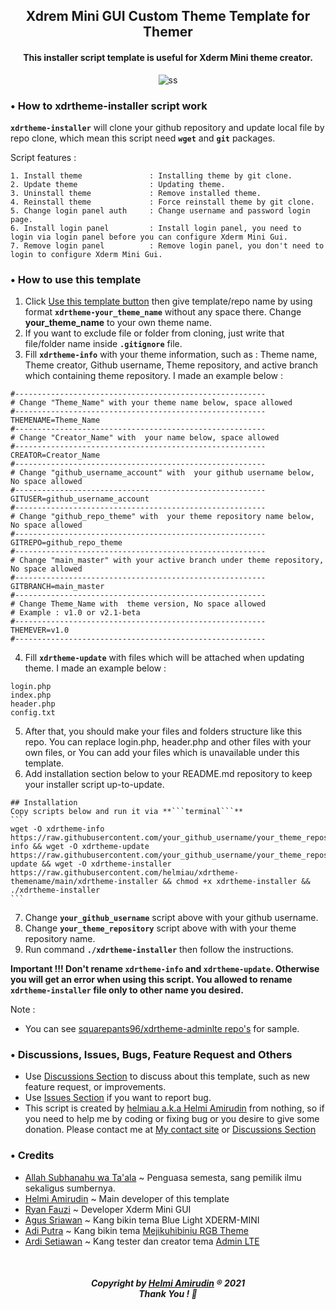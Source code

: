 
<h2 align="center">
Xdrem Mini GUI Custom Theme Template for Themer
</h2>

<h4 align="center">
This installer script template is useful for Xderm Mini theme creator.
</h4>

<p align="center">
<img src="https://user-images.githubusercontent.com/20932301/126515598-7665567b-72f0-4cb2-9949-6f6925001c7d.png" alt="ss" class="center">
</p>


### • How to xdrtheme-installer script work
**```xdrtheme-installer```** will clone your github repository and update local file by repo clone, which mean this script need **```wget```** and **```git```** packages.

Script features :
```
1. Install theme               : Installing theme by git clone.
2. Update theme                : Updating theme.
3. Uninstall theme             : Remove installed theme.
4. Reinstall theme             : Force reinstall theme by git clone.
5. Change login panel auth     : Change username and password login page.
6. Install login panel         : Install login panel, you need to login via login panel before you can configure Xderm Mini Gui.
7. Remove login panel          : Remove login panel, you don't need to login to configure Xderm Mini Gui.
```


### • How to use this template
1. Click [Use this template button](https://github.com/helmiau/xdrtheme-themename/generate) then give template/repo name by using format **```xdrtheme-your_theme_name```** without any space there. Change **your_theme_name** to your own theme name.
2. If you want to exclude file or folder from cloning, just write that file/folder name inside **```.gitignore```** file.
3. Fill **```xdrtheme-info```** with your theme information, such as : Theme name, Theme creator, Github username, Theme repository, and active branch which containing theme repository. I made an example below :

```
#--------------------------------------------------------
# Change "Theme_Name" with your theme name below, space allowed
#--------------------------------------------------------
THEMENAME=Theme_Name
#--------------------------------------------------------
# Change "Creator_Name" with  your name below, space allowed
#--------------------------------------------------------
CREATOR=Creator_Name
#--------------------------------------------------------
# Change "github_username_account" with  your github username below, No space allowed
#--------------------------------------------------------
GITUSER=github_username_account
#--------------------------------------------------------
# Change "github_repo_theme" with  your theme repository name below, No space allowed
#--------------------------------------------------------
GITREPO=github_repo_theme
#--------------------------------------------------------
# Change "main_master" with your active branch under theme repository, No space allowed
#--------------------------------------------------------
GITBRANCH=main_master
#--------------------------------------------------------
# Change Theme_Name with  theme version, No space allowed
# Example : v1.0 or v2.1-beta
#--------------------------------------------------------
THEMEVER=v1.0
#--------------------------------------------------------
```

4. Fill **```xdrtheme-update```** with files which will be attached when updating theme. I made an example below :

```
login.php
index.php
header.php
config.txt
```

5. After that, you should make your files and folders structure like this repo. You can replace login.php, header.php and other files with your own files, or You can add your files which is unavailable under this template.
6. Add installation section below to your README.md repository to keep your installer script up-to-update.

````
## Installation
Copy scripts below and run it via **```terminal```**
```
wget -O xdrtheme-info https://raw.githubusercontent.com/your_github_username/your_theme_repository/main/xdrtheme-info && wget -O xdrtheme-update https://raw.githubusercontent.com/your_github_username/your_theme_repository/main/xdrtheme-update && wget -O xdrtheme-installer https://raw.githubusercontent.com/helmiau/xdrtheme-themename/main/xdrtheme-installer && chmod +x xdrtheme-installer && ./xdrtheme-installer
```
````

7. Change **```your_github_username```** script above with your github username.
8. Change **```your_theme_repository```** script above with with your theme repository name.
9. Run command **```./xdrtheme-installer```** then follow the instructions.

**Important !!! Don't rename ```xdrtheme-info``` and ```xdrtheme-update```. Otherwise you will get an error when using this script. You allowed to rename ```xdrtheme-installer``` file only to other name you desired.** 

Note :
- You can see [squarepants96/xdrtheme-adminlte repo's](https://github.com/squarepants96/xdrtheme-adminlte) for sample.


### • Discussions, Issues, Bugs, Feature Request and Others
- Use [Discussions Section](https://github.com/helmiau/xdrtheme-themename/discussions) to discuss about this template, such as new feature request, or improvements.
- Use [Issues Section](https://github.com/helmiau/xdrtheme-themename/issues) if you want to report bug.
- This script is created by [helmiau a.k.a Helmi Amirudin](https://github.com/helmiau) from nothing, so if you need to help me by coding or fixing bug or you desire to give some donation. Please contact me at [My contact site](https://me.helmiau.my.id) or [Discussions Section](https://github.com/helmiau/xdrtheme-themename/discussions)


### • Credits
- [Allah Subhanahu wa Ta'ala](https://id.wikipedia.org/wiki/Allah) ~ Penguasa semesta, sang pemilik ilmu sekaligus sumbernya.
- [Helmi Amirudin](https://github.com/helmiau) ~ Main developer of this template
- [Ryan Fauzi](https://github.com/ryanfauzi1) ~ Developer Xderm Mini GUI
- [Agus Sriawan](https://www.facebook.com/agussriawan.id) ~ Kang bikin tema Blue Light XDERM-MINI
- [Adi Putra](https://github.com/Putra-0) ~ Kang bikin tema [Mejikuhibiniu RGB Theme](https://github.com/Putra-0/theme-xderm-putra)
- [Ardi Setiawan](https://github.com/squarepants96) ~ Kang tester dan creator tema [Admin LTE](https://github.com/squarepants96/xdrtheme-adminlte)

<br>
<h5 align="center">Copyright by <a href="https://me.helmiau.my.id">Helmi Amirudin</a> ® 2021 <br> Thank You ! 🤝</h3>
